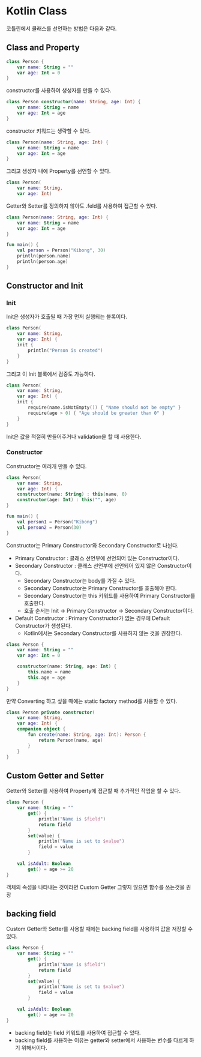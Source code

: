 # Kotlin Class
코틀린에서 클래스를 선언하는 방법은 다음과 같다.

## Class and Property
```kotlin
class Person {
    var name: String = ""
    var age: Int = 0
}
```
constructor를 사용하여 생성자를 만들 수 있다.

```kotlin
class Person constructor(name: String, age: Int) {
    var name: String = name
    var age: Int = age
}
```
constructor 키워드는 생략할 수 있다.

```kotlin
class Person(name: String, age: Int) {
    var name: String = name
    var age: Int = age
}
```

그리고 생성자 내에 Property를 선언할 수 있다.

```kotlin
class Person(
    var name: String,
    var age: Int)
```
    

Getter와 Setter를 정의하지 않아도 .feld를 사용하여 접근할 수 있다.

```kotlin
class Person(name: String, age: Int) {
    var name: String = name
    var age: Int = age
}

fun main() {
    val person = Person("Kibong", 30)
    println(person.name)
    println(person.age)
}
```

## Constructor and Init

### Init
Init은 생성자가 호출될 때 가장 먼저 실행되는 블록이다.

```kotlin
class Person(
    var name: String,
    var age: Int) {
    init {
        println("Person is created")
    }
}
```
그리고 이 Init 블록에서 검증도 가능하다.
    
```kotlin
class Person(
    var name: String,
    var age: Int) {
    init {
        require(name.isNotEmpty()) { "Name should not be empty" }
        require(age > 0) { "Age should be greater than 0" }
    }
}
```
Init은 값을 적절히 만들어주거나 validation을 할 때 사용한다.

### Constructor
Constructor는 여러개 만들 수 있다.

```kotlin
class Person(
    var name: String,
    var age: Int) {
    constructor(name: String) : this(name, 0)
    constructor(age: Int) : this("", age)
}

fun main() {
    val person1 = Person("Kibong")
    val person2 = Person(30)
}
```

Constructor는 Primary Constructor와 Secondary Constructor로 나뉜다.
- Primary Constructor : 클래스 선언부에 선언되어 있는 Constructor이다.
- Secondary Constructor : 클래스 선언부에 선언되어 있지 않은 Constructor이다.
  - Secondary Constructor는 body를 가질 수 있다.
  - Secondary Constructor는 Primary Constructor를 호출해야 한다.
  - Secondary Constructor는 this 키워드를 사용하여 Primary Constructor를 호출한다.
  - 호출 순서는 Init -> Primary Constructor -> Secondary Constructor이다.
- Default Constructor : Primary Constructor가 없는 경우에 Default Constructor가 생성된다.
  - Kotlin에서는 Secondary Constructor를 사용하지 않는 것을 권장한다.

```kotlin
class Person {
    var name: String = ""
    var age: Int = 0

    constructor(name: String, age: Int) {
        this.name = name
        this.age = age
    }
}
```

만약 Converting 하고 싶을 때에는 static factory method를 사용할 수 있다.

```kotlin
class Person private constructor(
    var name: String,
    var age: Int) {
    companion object {
        fun create(name: String, age: Int): Person {
            return Person(name, age)
        }
    }
}
```

## Custom Getter and Setter
Getter와 Setter를 사용하여 Property에 접근할 때 추가적인 작업을 할 수 있다.

```kotlin
class Person {
    var name: String = ""
        get() {
            println("Name is $field")
            return field
        }
        set(value) {
            println("Name is set to $value")
            field = value
        }
    
    val isAdult: Boolean
        get() = age >= 20
}
```
객체의 속성을 나타내는 것이라면 Custom Getter 그렇지 않으면 함수를 쓰는것을 권장

## backing field
Custom Getter와 Setter를 사용할 때에는 backing field를 사용하여 값을 저장할 수 있다.

```kotlin
class Person {
    var name: String = ""
        get() {
            println("Name is $field")
            return field
        }
        set(value) {
            println("Name is set to $value")
            field = value
        }
    
    val isAdult: Boolean
        get() = age >= 20
}
```
- backing field는 field 키워드를 사용하여 접근할 수 있다.
- backing field를 사용하는 이유는 getter와 setter에서 사용하는 변수를 다르게 하기 위해서이다.

